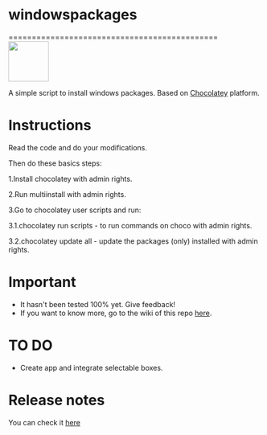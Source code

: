 # windowspackages
=============================================  
<img src="http://img.clubic.com/07668051-photo-windows-10-logo.jpg" width="80">

A simple script to install windows packages. Based on [Chocolatey](https://chocolatey.org) platform. 

Instructions
=============================================
Read the code and do your modifications.

Then do these basics steps:

1.Install chocolatey with admin rights.

2.Run multiinstall with admin rights.

3.Go to chocolatey user scripts and run:

3.1.chocolatey run scripts - to run commands on choco with admin rights.

3.2.chocolatey update all - update the packages (only) installed with admin rights.

Important
=============================================
* It hasn't been tested 100% yet. Give feedback!
* If you want to know more, go to the wiki of this repo [here](https://github.com/adgellida/windowspackages/wiki).

TO DO
=============================================
* Create app and integrate selectable boxes.

Release notes
=============================================

You can check it [here](https://github.com/adgellida/windowspackages/releases)
